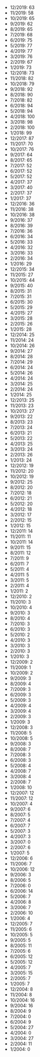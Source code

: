 *  12/2019: 63
*  11/2019: 58
*  10/2019: 65
*  9/2019: 62
*  8/2019: 65
*  7/2019: 68
*  6/2019: 75
*  5/2019: 77
*  4/2019: 77
*  3/2019: 76
*  2/2019: 67
*  1/2019: 73
*  12/2018: 73
*  11/2018: 82
*  10/2018: 79
*  9/2018: 92
*  8/2018: 90
*  7/2018: 82
*  6/2018: 94
*  5/2018: 94
*  4/2018: 100
*  3/2018: 98
*  2/2018: 100
*  1/2018: 99
*  12/2017: 87
*  11/2017: 70
*  10/2017: 76
*  9/2017: 64
*  8/2017: 65
*  7/2017: 52
*  6/2017: 52
*  5/2017: 52
*  4/2017: 37
*  3/2017: 40
*  2/2017: 37
*  1/2017: 37
*  12/2016: 36
*  11/2016: 38
*  10/2016: 38
*  9/2016: 37
*  8/2016: 39
*  7/2016: 36
*  6/2016: 34
*  5/2016: 33
*  4/2016: 32
*  3/2016: 33
*  2/2016: 34
*  1/2016: 29
*  12/2015: 34
*  11/2015: 27
*  10/2015: 44
*  9/2015: 40
*  8/2015: 31
*  7/2015: 31
*  6/2015: 30
*  5/2015: 29
*  4/2015: 27
*  3/2015: 28
*  2/2015: 26
*  1/2015: 28
*  12/2014: 25
*  11/2014: 24
*  10/2014: 26
*  9/2014: 27
*  8/2014: 28
*  7/2014: 29
*  6/2014: 24
*  5/2014: 26
*  4/2014: 24
*  3/2014: 25
*  2/2014: 24
*  1/2014: 25
*  12/2013: 25
*  11/2013: 23
*  10/2013: 27
*  9/2013: 22
*  8/2013: 23
*  7/2013: 24
*  6/2013: 21
*  5/2013: 22
*  4/2013: 25
*  3/2013: 24
*  2/2013: 26
*  1/2013: 24
*  12/2012: 19
*  11/2012: 20
*  10/2012: 19
*  9/2012: 25
*  8/2012: 20
*  7/2012: 18
*  6/2012: 21
*  5/2012: 20
*  4/2012: 18
*  3/2012: 17
*  2/2012: 15
*  1/2012: 15
*  12/2011: 14
*  11/2011: 11
*  10/2011: 14
*  9/2011: 15
*  8/2011: 12
*  7/2011: 9
*  6/2011: 7
*  5/2011: 4
*  4/2011: 5
*  3/2011: 5
*  2/2011: 4
*  1/2011: 2
*  12/2010: 2
*  11/2010: 3
*  10/2010: 4
*  9/2010: 3
*  8/2010: 4
*  7/2010: 3
*  6/2010: 3
*  5/2010: 2
*  4/2010: 3
*  3/2010: 3
*  2/2010: 3
*  1/2010: 3
*  12/2009: 2
*  11/2009: 1
*  10/2009: 2
*  9/2009: 3
*  8/2009: 4
*  7/2009: 3
*  6/2009: 3
*  5/2009: 3
*  4/2009: 4
*  3/2009: 4
*  2/2009: 3
*  1/2009: 3
*  12/2008: 3
*  11/2008: 5
*  10/2008: 5
*  9/2008: 3
*  8/2008: 7
*  7/2008: 3
*  6/2008: 3
*  5/2008: 4
*  4/2008: 7
*  3/2008: 4
*  2/2008: 7
*  1/2008: 10
*  12/2007: 12
*  11/2007: 12
*  10/2007: 4
*  9/2007: 6
*  8/2007: 5
*  7/2007: 4
*  6/2007: 7
*  5/2007: 3
*  4/2007: 3
*  3/2007: 0
*  2/2007: 6
*  1/2007: 5
*  12/2006: 6
*  11/2006: 7
*  10/2006: 12
*  9/2006: 3
*  8/2006: 5
*  7/2006: 0
*  6/2006: 14
*  5/2006: 7
*  4/2006: 8
*  3/2006: 7
*  2/2006: 10
*  1/2006: 4
*  12/2005: 7
*  11/2005: 6
*  10/2005: 5
*  9/2005: 5
*  8/2005: 11
*  7/2005: 6
*  6/2005: 12
*  5/2005: 12
*  4/2005: 7
*  3/2005: 15
*  2/2005: 7
*  1/2005: 7
*  12/2004: 8
*  11/2004: 8
*  10/2004: 16
*  9/2004: 16
*  8/2004: 9
*  7/2004: 0
*  6/2004: 9
*  5/2004: 27
*  4/2004: 0
*  3/2004: 27
*  2/2004: 11
*  1/2004: 0